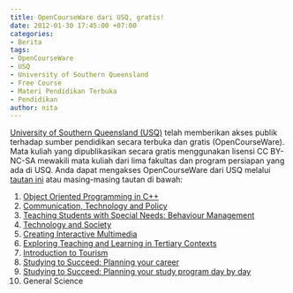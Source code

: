 ```yaml
---
title: OpenCourseWare dari USQ, gratis!
date: 2012-01-30 17:45:00 +07:00
categories:
- Berita
tags:
- OpenCourseWare
- USQ
- University of Southern Queensland
- Free Course
- Materi Pendidikan Terbuka
- Pendidikan
author: nita
---
```


[University of Southern Queensland (USQ)](http://www.usq.edu.au/) telah memberikan akses publik terhadap sumber pendidikan secara terbuka dan gratis (OpenCourseWare). Mata kuliah yang dipublikasikan secara gratis menggunakan lisensi CC BY-NC-SA mewakili mata kuliah dari lima fakultas dan program persiapan yang ada di USQ. Anda dapat mengakses OpenCourseWare dari USQ melalui [tautan ini](http://ocw.usq.edu.au/) atau masing-masing tautan di bawah:

1. [Object Oriented Programming in C++](http://ocw.usq.edu.au/course/view.php?id=13)
2. [Communication, Technology and Policy](http://ocw.usq.edu.au/course/view.php?id=12)
3. [Teaching Students with Special Needs: Behaviour Management](http://ocw.usq.edu.au/course/view.php?id=11)
4. [Technology and Society](http://ocw.usq.edu.au/course/view.php?id=14)
5. [Creating Interactive Multimedia](http://ocw.usq.edu.au/course/view.php?id=15)
6. [Exploring Teaching and Learning in Tertiary Contexts](http://ocw.usq.edu.au/course/view.php?id=7)
7. [Introduction to Tourism](http://ocw.usq.edu.au/course/view.php?id=16)
8. [Studying to Succeed: Planning your career](http://ocw.usq.edu.au/course/view.php?id=17)
9. [Studying to Succeed: Planning your study program day by day](http://ocw.usq.edu.au/course/view.php?id=18)
10. General Science
